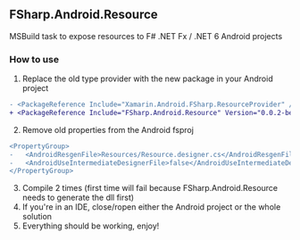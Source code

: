 FSharp.Android.Resource
--

MSBuild task to expose resources to F# .NET Fx / .NET 6 Android projects

### How to use

1. Replace the old type provider with the new package in your Android project
```diff
- <PackageReference Include="Xamarin.Android.FSharp.ResourceProvider" />
+ <PackageReference Include="FSharp.Android.Resource" Version="0.0.2-beta" />
```

2. Remove old properties from the Android fsproj
```diff
<PropertyGroup>
-   <AndroidResgenFile>Resources/Resource.designer.cs</AndroidResgenFile>
-   <AndroidUseIntermediateDesignerFile>false</AndroidUseIntermediateDesignerFile>
</PropertyGroup>
```

3. Compile 2 times (first time will fail because FSharp.Android.Resource needs to generate the dll first)
4. If you're in an IDE, close/ropen either the Android project or the whole solution
5. Everything should be working, enjoy!

